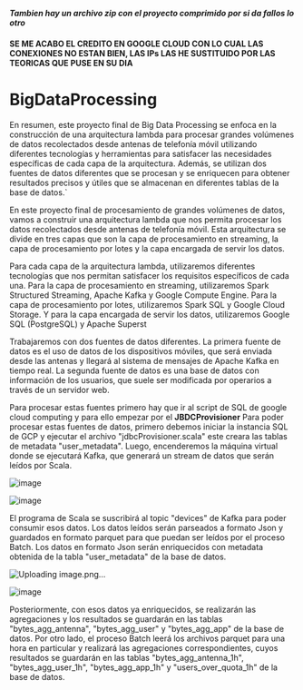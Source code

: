 ***Tambien hay un archivo zip con el proyecto comprimido por si da fallos lo otro***

#### SE ME ACABO EL CREDITO EN GOOGLE CLOUD CON LO CUAL LAS CONEXIONES NO ESTAN BIEN, LAS IPs LAS HE SUSTITUIDO POR LAS TEORICAS QUE PUSE EN SU DIA

# BigDataProcessing

En resumen, este proyecto final de Big Data Processing se enfoca en la construcción de una arquitectura lambda para procesar grandes volúmenes de datos recolectados desde antenas de telefonía móvil utilizando diferentes tecnologías y herramientas para satisfacer las necesidades específicas de cada capa de la arquitectura. Además, se utilizan dos fuentes de datos diferentes que se procesan y se enriquecen para obtener resultados precisos y útiles que se almacenan en diferentes tablas de la base de datos.`

En este proyecto final de procesamiento de grandes volúmenes de datos, vamos a construir una arquitectura lambda que nos permita procesar los datos recolectados desde antenas de telefonía móvil. Esta arquitectura se divide en tres capas que son la capa de procesamiento en streaming, la capa de procesamiento por lotes y la capa encargada de servir los datos.

Para cada capa de la arquitectura lambda, utilizaremos diferentes tecnologías que nos permitan satisfacer los requisitos específicos de cada una. Para la capa de procesamiento en streaming, utilizaremos Spark Structured Streaming, Apache Kafka y Google Compute Engine. Para la capa de procesamiento por lotes, utilizaremos Spark SQL y Google Cloud Storage. Y para la capa encargada de servir los datos, utilizaremos Google SQL (PostgreSQL) y Apache Superst

Trabajaremos con dos fuentes de datos diferentes. La primera fuente de datos es el uso de datos de los dispositivos móviles, que será enviada desde las antenas y llegará al sistema de mensajes de Apache Kafka en tiempo real. La segunda fuente de datos es una base de datos con información de los usuarios, que suele ser modificada por operarios a través de un servidor web.

Para procesar estas fuentes primero hay que ir al script de SQL de google cloud computing y para ello empezar por el **JBDCProvisioner** Para poder procesar estas fuentes de datos, primero debemos iniciar la instancia SQL de GCP y ejecutar el archivo "jdbcProvisioner.scala" este creara las tablas
de metadata "user_metadata". Luego, encenderemos la máquina virtual donde se ejecutará Kafka, que generará un stream de datos que serán leídos por Scala.

![image](https://user-images.githubusercontent.com/37401820/226208592-f0309160-528e-43ae-bccb-d25875a2fb26.png)

![image](https://user-images.githubusercontent.com/37401820/226208787-8ac694b8-1043-4e00-a2c6-76c0253fe734.png)


El programa de Scala se suscribirá al topic "devices" de Kafka para poder consumir esos datos. Los datos leídos serán parseados a formato Json y guardados en formato parquet para que puedan ser leídos por el proceso Batch. Los datos en formato Json serán enriquecidos con metadata obtenida de la tabla "user_metadata" de la base de datos.

![Uploading image.png…]()


![image](https://user-images.githubusercontent.com/37401820/226208690-bc70cd6f-09bb-4a70-9ede-4fa0ea77952a.png)

Posteriormente, con esos datos ya enriquecidos, se realizarán las agregaciones y los resultados se guardarán en las tablas "bytes_agg_antenna", "bytes_agg_user" y "bytes_agg_app" de la base de datos. Por otro lado, el proceso Batch leerá los archivos parquet para una hora en particular y realizará las agregaciones correspondientes, cuyos resultados se guardarán en las tablas "bytes_agg_antenna_1h", "bytes_agg_user_1h", "bytes_agg_app_1h" y "users_over_quota_1h" de la base de datos.
